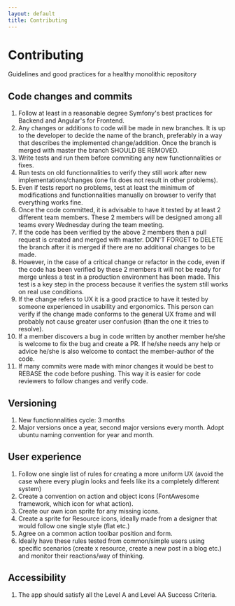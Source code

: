 ```yaml
---
layout: default
title: Contributing
---
```


# Contributing

Guidelines and good practices for a healthy monolithic repository


## Code changes and commits
1. Follow at least in a reasonable degree Symfony's best practices for Backend and Angular's for Frontend.
2. Any changes or additions to code will be made in new branches. It is up to the developer to decide the name of the branch, preferably in a way that describes the implemented change/addition. Once the branch is merged with master the branch SHOULD BE REMOVED.
3. Write tests and run them before commiting any new functionnalities or fixes.
4. Run tests on old functionnalities to verify they still work after new implementations/changes (one fix does not result in other problems).
5. Even if tests report no problems, test at least the minimum of modifications and functionnalities manually on browser to verify that everything works fine.
6. Once the code committed, it is advisable to have it tested by at least 2 different team members. These 2 members will be designed among all teams every Wednesday during the team meeting.
7. If the code has been verified by the above 2 members then a pull request is created and merged with master. DON'T FORGET to DELETE the branch after it is merged if there are no additional changes to be made.
8. However, in the case of a critical change or refactor in the code, even if the code has been verified by these 2 members it will not be ready for merge unless a test in a production environment has been made. This test is a key step in the process because it verifies the system still works on real use conditions.
9. If the change refers to UX it is a good practice to have it tested by someone experienced in usability and ergonomics. This person can verify if the change made conforms to the general UX frame and will probably not cause greater user confusion (than the one it tries to resolve).
10. If a member discovers a bug in code written by another member he/she is welcome to fix the bug and create a PR. If he/she needs any help or advice he/she is also welcome to contact the member-author of the code.
11. If many commits were made with minor changes it would be best to REBASE the code before pushing. This way it is easier for code reviewers to follow changes and verify code.


## Versioning
1. New functionnalities cycle: 3 months
2. Major versions once a year, second major versions every month. Adopt ubuntu naming convention for year and month.


## User experience
1. Follow one single list of rules for creating a more uniform UX (avoid the case where every plugin looks and feels like its a completely different system)
2. Create a convention on action and object icons (FontAwesome framework, which icon for what action).
3. Create our own icon sprite for any missing icons.
4. Create a sprite for Resource icons, ideally made from a designer that would follow one single style (flat etc.)
5. Agree on a common action toolbar position and form.
6. Ideally have these rules tested from common/simple users using specific scenarios (create x resource, create a new post in a blog etc.) and monitor their reactions/way of thinking.


## Accessibility
1. The app should satisfy all the Level A and Level AA Success Criteria.
